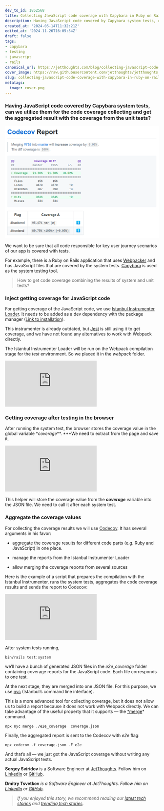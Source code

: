 ```yaml
---
dev_to_id: 1852568
title: Collecting JavaScript code coverage with Capybara in Ruby on Rails application
description: Having JavaScript code covered by Capybara system tests, can we utilize them for the code...
created_at: '2024-05-14T11:32:21Z'
edited_at: '2024-11-26T16:05:54Z'
draft: false
tags:
- capybara
- testing
- javascript
- rails
canonical_url: https://jetthoughts.com/blog/collecting-javascript-code-coverage-with-capybara-in-ruby-on-rails-application-testing/
cover_image: https://raw.githubusercontent.com/jetthoughts/jetthoughts.github.io/master/content/blog/collecting-javascript-code-coverage-with-capybara-in-ruby-on-rails-application-testing/cover.png
slug: collecting-javascript-code-coverage-with-capybara-in-ruby-on-rails-application-testing
metatags:
  image: cover.png
---
```

### Having JavaScript code covered by Capybara system tests, can we utilize them for the code coverage collecting and get the aggregated result with the coverage from the unit tests?

![](file_0.png)

We want to be sure that all code responsible for key user journey scenarios of our app is covered with tests.

For example, there is a Ruby on Rails application that uses [Webpacker](https://github.com/rails/webpacker) and has JavaScript files that are covered by the system tests. [Capybara](https://github.com/teamcapybara/capybara) is used as the system testing tool.
>  How to get code coverage combining the results of system and unit tests?

### Inject getting coverage for JavaScript code

For getting coverage of the JavaScript code, we use [Istanbul Instrumenter Loader](https://github.com/webpack-contrib/istanbul-instrumenter-loader). It needs to be added as a dev dependency with the package manager ([Link to installation](https://github.com/webpack-contrib/istanbul-instrumenter-loader#install)).

This instrumenter is already outdated, but [Jest](https://jestjs.io/) is still using it to get coverage, and we have not found any alternatives to work with Webpack directly.

The Istanbul Instrumenter Loader will be run on the Webpack compilation stage for the *test* environment. So we placed it in the *webpack* folder.

 <iframe src="https://medium.com/media/7d5a4dd75250a2595a7a469a86915293" frameborder=0></iframe>

### Getting coverage after testing in the browser

After running the system test, the browser stores the coverage value in the global variable *_coverage_**. ***We need to extract from the page and save it.

 <iframe src="https://medium.com/media/f80bf6e4f0cad89401e3d9aaa0494b3a" frameborder=0></iframe>

This helper will store the coverage value from the ***_coverage_*** variable into the JSON file. We need to call it after each system test.

### Aggregate the coverage values

For collecting the coverage results we will use [Codecov](https://github.com/codecov/codecov-ruby). It has several arguments in his favor:

* aggregate the coverage results for different code parts (e.g. Ruby and JavaScript) in one place.

* manage the reports from the Istanbul Instrumenter Loader

* allow merging the coverage reports from several sources

Here is the example of a script that prepares the compilation with the Istanbul Instrumenter, runs the system tests, aggregates the code coverage results and sends the report to Codecov:

 <iframe src="https://medium.com/media/7e002600771a238a710db20467daa60e" frameborder=0></iframe>

After system tests running,

    bin/rails test:system

we’ll have a bunch of generated JSON files in the *e2e_coverage* folder containing coverage reports for the JavaScript code. Each file corresponds to one test.

At the next stage, they are merged into one JSON file. For this purpose, we use [nyc](https://github.com/istanbuljs/nyc) (Istanbul’s command line interface).

This is a more advanced tool for collecting coverage, but it does not allow us to build a report because it does not work with Webpack directly. We can take advantage of the useful property that it supports — the [*merge](https://github.com/istanbuljs/nyc#what-about-nyc-merge)* command.

    npx nyc merge ./e2e_coverage  coverage.json

Finally, the aggregated report is sent to the Codecov with *e2e* flag:

    npx codecov -f coverage.json -F e2e

And that’s all — we just got the JavaScript coverage without writing any actual JavaScript tests.

**Sergey Sviridov** is a Software Engineer at [JetThoughts](https://www.jetthoughts.com/). Follow him on [LinkedIn](https://www.linkedin.com/in/sergey-sviridov-83007199) or [GitHub](https://github.com/SviridovSV).

**Dmitry Tsvetkov** *is a Software Engineer at JetThoughts. Follow him on [LinkedIn](https://www.linkedin.com/in/dmitry-tsvetkov-a374095a/) or [GitHub](https://github.com/vlaew).*
>  *If you enjoyed this story, we recommend reading our [latest tech stories](https://jtway.co/latest) and [trending tech stories](https://jtway.co/trending).*
